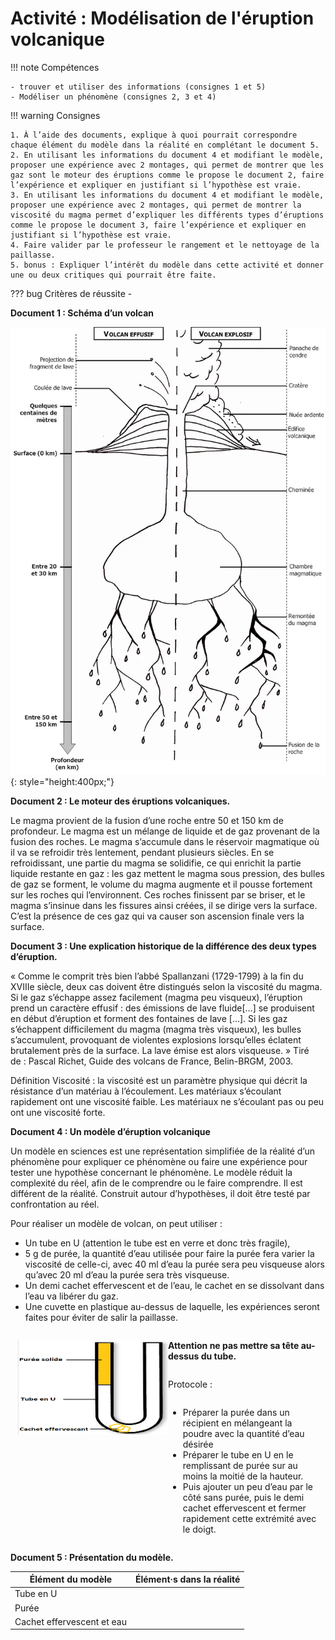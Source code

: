 # Activité : Modélisation de l'éruption volcanique

!!! note Compétences

    - trouver et utiliser des informations (consignes 1 et 5)
    - Modéliser un phénomène (consignes 2, 3 et 4)

!!! warning Consignes
    
    1. À l’aide des documents, explique à quoi pourrait correspondre chaque élément du modèle dans la réalité en complétant le document 5. 
    2. En utilisant les informations du document 4 et modifiant le modèle, proposer une expérience avec 2 montages, qui permet de montrer que les gaz sont le moteur des éruptions comme le propose le document 2, faire l’expérience et expliquer en justifiant si l’hypothèse est vraie. 
    3. En utilisant les informations du document 4 et modifiant le modèle, proposer une expérience avec 2 montages, qui permet de montrer la viscosité du magma permet d’expliquer les différents types d’éruptions comme le propose le document 3, faire l’expérience et expliquer en justifiant si l’hypothèse est vraie.
    4. Faire valider par le professeur le rangement et le nettoyage de la paillasse.
    5. bonus : Expliquer l’intérêt du modèle dans cette activité et donner une ou deux critiques qui pourrait être faite.
    
??? bug Critères de réussite
    - 




**Document 1 : Schéma d’un volcan**

![](pictures/schemaVolcan.png){: style="height:400px;"}



**Document 2 : Le moteur des éruptions volcaniques.**

Le magma provient de la fusion d’une roche entre 50 et 150 km de profondeur. Le magma est un mélange de liquide et de gaz provenant de la fusion des roches. Le magma s’accumule dans le réservoir magmatique où il va se refroidir très lentement, pendant plusieurs siècles.
En se refroidissant, une partie du magma se solidifie, ce qui enrichit la partie liquide restante en gaz : les gaz mettent le magma sous pression, des bulles de gaz se forment, le volume du magma augmente et il pousse fortement sur les roches qui l’environnent. Ces roches finissent par se briser, et le magma s’insinue dans les fissures ainsi créées, il se dirige vers la surface. C’est la présence de ces gaz qui va causer son ascension finale vers la surface.


**Document 3 : Une explication historique de la différence des deux types d’éruption.**

« Comme le comprit très bien l’abbé Spallanzani (1729-1799) à la fin du XVIIIe siècle, deux cas doivent être distingués selon la viscosité du magma. Si le gaz s’échappe assez facilement (magma peu visqueux), l’éruption prend un caractère effusif : des émissions de lave fluide[…] se produisent en début d’éruption et forment des fontaines de lave […]. Si les gaz s’échappent difficilement du magma (magma très visqueux), les bulles s’accumulent, provoquant de violentes explosions lorsqu’elles éclatent brutalement près de la surface. La lave émise est alors visqueuse. »
Tiré de : Pascal Richet, Guide des volcans de France, Belin-BRGM, 2003.

Définition Viscosité : la viscosité est un paramètre physique qui décrit la résistance d’un matériau à l’écoulement. Les matériaux s’écoulant rapidement ont une viscosité faible. Les matériaux ne s’écoulant pas ou peu ont une viscosité forte.

**Document 4 : Un modèle d’éruption volcanique**

Un modèle en sciences est une représentation simplifiée de la réalité d’un phénomène pour expliquer ce phénomène ou faire une expérience pour tester une hypothèse concernant le phénomène.
Le modèle réduit la complexité du réel, afin de le comprendre ou le faire comprendre. Il est différent de la réalité. Construit autour d’hypothèses, il doit être testé par confrontation au réel.

Pour réaliser un modèle de volcan, on peut utiliser :

- Un tube en U (attention le tube est en verre et donc très fragile),
- 5 g de purée, la quantité d’eau utilisée pour faire la purée fera varier la viscosité de celle-ci, avec 40 ml d’eau la purée sera peu visqueuse alors qu’avec 20 ml d’eau la purée sera très visqueuse.
- Un demi cachet effervescent et de l’eau, le cachet en se dissolvant dans l’eau va libérer du gaz.
- Une cuvette en plastique au-dessus de laquelle, les expériences seront faites pour éviter de salir la paillasse.

<div markdown style="display:flex; flex-direction:row; margin:10px;">

<div markdown style="flex:1 1 0;">

![](pictures/modeleVolcan.png)

</div>

<div markdown style="display:flex; flex-direction:column; flex:1 1 0;">

**Attention ne pas mettre sa tête au-dessus du tube.**

Protocole :

- Préparer la purée dans un récipient en mélangeant la poudre avec la quantité d’eau désirée
- Préparer le tube en U en le remplissant de purée sur au moins la moitié de la hauteur.
- Puis ajouter un peu d’eau par le côté sans purée, puis le demi cachet effervescent et fermer rapidement cette extrémité avec le doigt.


</div>
</div>




**Document 5 : Présentation du modèle.**

| Élément du modèle | Élément·s dans la réalité |
|--|--|
| Tube en U | |
| Purée | |
| Cachet effervescent et eau | |

